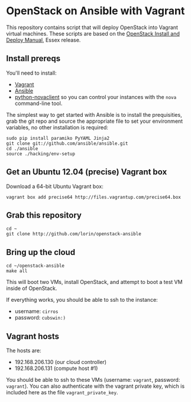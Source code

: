 # OpenStack on Ansible with Vagrant

This repository contains script that will deploy OpenStack into Vagrant
virtual machines. These scripts are based on the [OpenStack Install and
Deploy Manual](http://docs.openstack.org/essex/openstack-compute/install/apt/content/),
Essex release.

## Install prereqs

You'll need to install:

 * [Vagrant](http://vagrantup.com)
 * [Ansible](http://ansible.github.com)
 * [python-novaclient](http://pypi.python.org/pypi/python-novaclient/2.6.10) so you can control your instances with the `nova` command-line tool.

The simplest way to get started with Ansible is to install the prequisities,  grab the git repo and source the appropriate file to set your environment variables, no other installation is required:

	sudo pip install paramiko PyYAML Jinja2
	git clone git://github.com/ansible/ansible.git
	cd ./ansible
	source ./hacking/env-setup



## Get an Ubuntu 12.04 (precise) Vagrant box

Download a 64-bit Ubuntu Vagrant box:

	vagrant box add precise64 http://files.vagrantup.com/precise64.box

## Grab this repository

	cd ~
	git clone http://github.com/lorin/openstack-ansible

## Bring up the cloud

	cd ~/openstack-ansible
	make all

This will boot two VMs, install OpenStack, and attempt to boot a test VM
inside of OpenStack.

If everything works, you should be able to ssh to the instance:

 * username: `cirros`
 * password: `cubswin:)`


## Vagrant hosts

The hosts are:

 * 192.168.206.130 (our cloud controller)
 * 192.168.206.131 (compute host #1)

You should be able to ssh to these VMs (username: `vagrant`, password: `vagrant`).
You can also authenticate  with the vagrant private key, which is included
here as the file `vagrant_private_key`.

